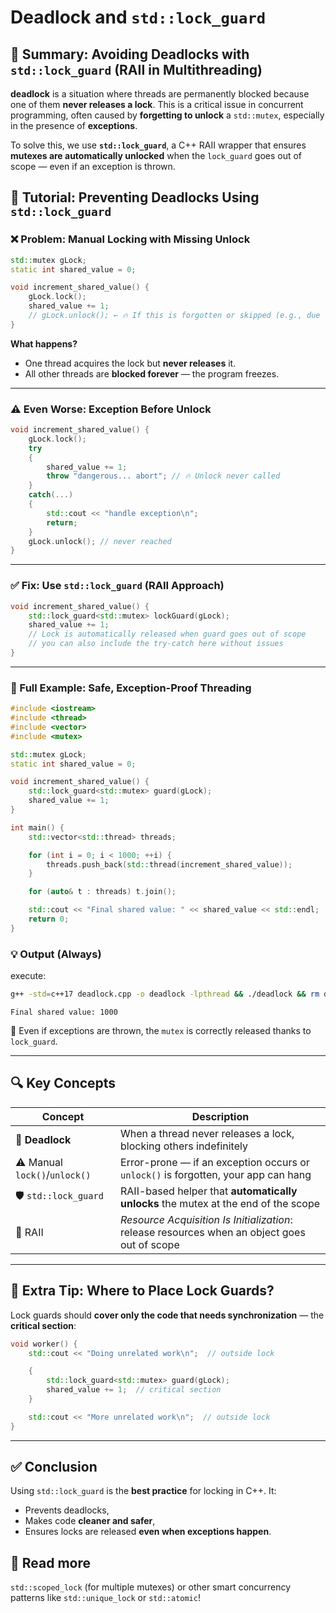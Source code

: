 # Deadlock and `std::lock_guard`

## 🧊 Summary: Avoiding Deadlocks with `std::lock_guard` (RAII in Multithreading)

**deadlock** is a situation where threads are permanently blocked because one of them **never releases a lock**. This is a critical issue in concurrent programming, often caused by **forgetting to unlock** a `std::mutex`, especially in the presence of **exceptions**.

To solve this, we use **`std::lock_guard`**, a C++ RAII wrapper that ensures **mutexes are automatically unlocked** when the `lock_guard` goes out of scope — even if an exception is thrown.

## 🧪 Tutorial: Preventing Deadlocks Using `std::lock_guard`

### ❌ Problem: Manual Locking with Missing Unlock

```cpp
std::mutex gLock;
static int shared_value = 0;

void increment_shared_value() {
    gLock.lock();
    shared_value += 1;
    // gLock.unlock(); ← 🔥 If this is forgotten or skipped (e.g., due to an exception), you get a DEADLOCK
}
```

**What happens?**

* One thread acquires the lock but **never releases** it.
* All other threads are **blocked forever** — the program freezes.

---

### ⚠️ Even Worse: Exception Before Unlock

```cpp
void increment_shared_value() {
    gLock.lock();
    try
    {
        shared_value += 1;
        throw "dangerous... abort"; // 🔥 Unlock never called
    }
    catch(...)
    {
        std::cout << "handle exception\n";
        return;
    }
    gLock.unlock(); // never reached
}
```

---

### ✅ Fix: Use `std::lock_guard` (RAII Approach)

```cpp
void increment_shared_value() {
    std::lock_guard<std::mutex> lockGuard(gLock);
    shared_value += 1;
    // Lock is automatically released when guard goes out of scope
    // you can also include the try-catch here without issues
}
```

---

### 🧵 Full Example: Safe, Exception-Proof Threading

```cpp
#include <iostream>
#include <thread>
#include <vector>
#include <mutex>

std::mutex gLock;
static int shared_value = 0;

void increment_shared_value() {
    std::lock_guard<std::mutex> guard(gLock);
    shared_value += 1;
}

int main() {
    std::vector<std::thread> threads;

    for (int i = 0; i < 1000; ++i) {
        threads.push_back(std::thread(increment_shared_value));
    }

    for (auto& t : threads) t.join();

    std::cout << "Final shared value: " << shared_value << std::endl;
    return 0;
}
```

### 💡 Output (Always)
execute: 
```bash
g++ -std=c++17 deadlock.cpp -o deadlock -lpthread && ./deadlock && rm deadlock
```

```
Final shared value: 1000
```

🧠 Even if exceptions are thrown, the `mutex` is correctly released thanks to `lock_guard`.

---

## 🔍 Key Concepts

| Concept                       | Description                                                                                  |
| ----------------------------- | -------------------------------------------------------------------------------------------- |
| 🧊 **Deadlock**               | When a thread never releases a lock, blocking others indefinitely                            |
| ⚠️ Manual `lock()`/`unlock()` | Error-prone — if an exception occurs or `unlock()` is forgotten, your app can hang           |
| 🛡️ `std::lock_guard`         | RAII-based helper that **automatically unlocks** the mutex at the end of the scope           |
| 🧠 RAII                       | *Resource Acquisition Is Initialization*: release resources when an object goes out of scope |

---

## 🧭 Extra Tip: Where to Place Lock Guards?

Lock guards should **cover only the code that needs synchronization** — the **critical section**:

```cpp
void worker() {
    std::cout << "Doing unrelated work\n";  // outside lock

    {
        std::lock_guard<std::mutex> guard(gLock);
        shared_value += 1;  // critical section
    }

    std::cout << "More unrelated work\n";  // outside lock
}
```

---

## ✅ Conclusion

Using `std::lock_guard` is the **best practice** for locking in C++. It:

* Prevents deadlocks,
* Makes code **cleaner and safer**,
* Ensures locks are released **even when exceptions happen**.

## 💬 Read more
`std::scoped_lock` (for multiple mutexes) or other smart concurrency patterns like `std::unique_lock` or `std::atomic`!
